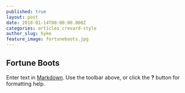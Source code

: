 ```yaml
---
published: true
layout: post
date: 2018-01-14T00:00:00.000Z
categories: articles crevard-style
author_slug: hyke
feature_image: fortuneboots.jpg
---
```

## Fortune Boots

Enter text in [Markdown](http://daringfireball.net/projects/markdown/). Use the toolbar above, or click the **?** button for formatting help.
